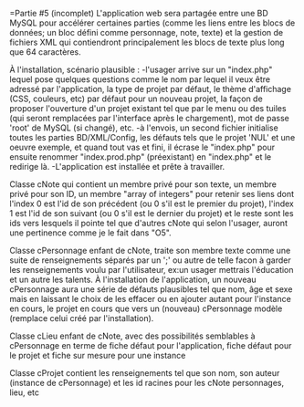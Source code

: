 
=Partie #5 (incomplet)
L'application web sera partagée entre une BD MySQL pour accélérer certaines parties (comme les liens entre les blocs de données; un bloc défini comme personnage, note, texte) et la gestion de fichiers XML qui contiendront principalement les blocs de texte plus long que 64 caractères.

À l'installation, scénario plausible : 
-l'usager arrive sur un "index.php" lequel pose quelques questions comme le nom par lequel il veux être adressé par l'application, la type de projet par défaut, le thème d'affichage (CSS, couleurs, etc) par défaut pour un nouveau projet, la façon de proposer l'ouverture d'un projet existant tel que par le menu ou des tuiles (qui seront remplacées par l'interface après le chargement), mot de passe 'root' de MySQL (si changé), etc.
-à l'envois, un second fichier initialise toutes les parties BD/XML/Config, les défauts tels que le projet 'NUL' et une oeuvre exemple, et quand tout vas et fini, il écrase le "index.php" pour ensuite renommer "index.prod.php" (préexistant) en "index.php" et le redirige là.
-L'application est installée et prête à travailler.

Classe cNote qui contient un membre privé pour son texte, un membre privé pour son ID, un membre "array of integers" pour retenir ses liens dont l'index 0 est l'id de son précédent (ou 0 s'il est le premier du projet), l'index 1 est l'id de son suivant (ou 0 s'il est le dernier du projet) et le reste sont les ids vers lesquels il pointe tel que d'autres cNote qui selon l'usager, auront une pertinence comme je le fait dans "O5".

Classe cPersonnage enfant de cNote, traite son membre texte comme une suite de renseignements séparés par un ';' ou autre de telle facon à garder les renseignements voulu par l'utilisateur, ex:un usager mettrais l'éducation et un autre les talents. À l'installation de l'application, un nouveau cPersonnage aura une série de défauts plausibles tel que nom, âge et sexe mais en laissant le choix de les effacer ou en ajouter autant pour l'instance en cours, le projet en cours que vers un (nouveau) cPersonnage modèle (remplace celui créé par l'installation).

Classe cLieu enfant de cNote, avec des possibilités semblables à cPersonnage en terme de fiche défaut pour l'application, fiche défaut pour le projet et fiche sur mesure pour une instance

Classe cProjet contient les renseignements tel que son nom, son auteur (instance de cPersonnage) et les id racines pour les cNote personnages, lieu, etc
